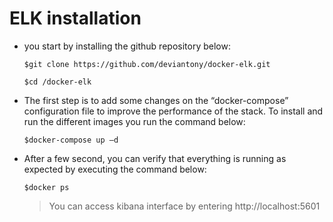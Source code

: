 # ELK installation
- you start by installing the github repository below:

  `$git clone https://github.com/deviantony/docker-elk.git`
  
  `$cd /docker-elk`
  
- The first step is to add some changes on the “docker-compose” configuration file to improve the performance of the stack. To install and run the different images you run the command below:

  `$docker-compose up –d`

- After a few second, you can verify that everything is running as expected by executing the command below:

  `$docker ps`
  
  > You can access kibana interface by entering http://localhost:5601

